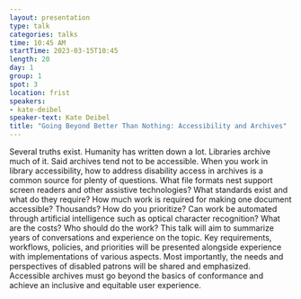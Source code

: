 ```yaml
---
layout: presentation
type: talk
categories: talks
time: 10:45 AM
startTime: 2023-03-15T10:45
length: 20
day: 1
group: 1
spot: 3
location: frist
speakers:
- kate-deibel
speaker-text: Kate Deibel
title: "Going Beyond Better Than Nothing: Accessibility and Archives"
---
```

Several truths exist. Humanity has written down a lot. Libraries archive much of it. Said archives tend not to be accessible.   When you work in library accessibility, how to address disability access in archives is a common source for plenty of questions. What file formats nest support screen readers and other assistive technologies? What standards exist and what do they require? How much work is required for making one document accessible? Thousands? How do you prioritize? Can work be automated through artificial intelligence such as optical character recognition? What are the costs? Who should do the work?   This talk will aim to summarize years of conversations and experience on the topic. Key requirements, workflows, policies, and priorities will be presented alongside experience with implementations of various aspects. Most importantly, the needs and perspectives of disabled patrons will be shared and emphasized. Accessible archives must go beyond the basics of conformance and achieve an inclusive and equitable user experience.
